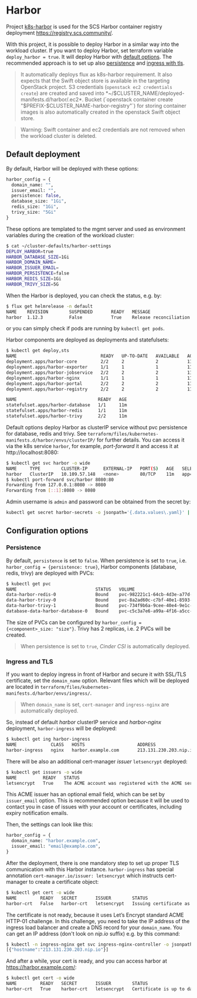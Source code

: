 # Harbor

Project [k8s-harbor](https://github.com/SovereignCloudStack/k8s-harbor) is used for the SCS Harbor
container registry deployment https://registry.scs.community/.

With this project, it is possible to deploy Harbor in a similar way into the workload cluster.
If you want to deploy Harbor, set terraform variable `deploy_harbor = true`. It will deploy
Harbor with [default options](#default-deployment). The recommended approach is to
set up also [persistence](#persistence) and [ingress with tls](#ingress-and-tls).

> It automatically deploys flux as k8s-harbor requirement.
> It also expects that the Swift object store is available in the targeting OpenStack project. S3 credentials
> (`openstack ec2 credentials create`) are created and saved into *~/$CLUSTER_NAME/deployed-manifests.d/harbor/.ec2*.
> Bucket (`openstack container create "$PREFIX-$CLUSTER_NAME-harbor-registry"`) for storing container images
> is also automatically created in the openstack Swift object store.

> Warning: Swift container and ec2 credentials are not removed when the workload cluster is deleted.

## Default deployment

By default, Harbor will be deployed with these options:
```terraform
harbor_config = {
  domain_name: "",
  issuer_email: "",
  persistence: false,
  database_size: "1Gi",
  redis_size: "1Gi",
  trivy_size: "5Gi"
}
```

These options are templated to the mgmt server and used as environment variables
during the creation of the workload cluster:
```bash
$ cat ~/cluster-defaults/harbor-settings
DEPLOY_HARBOR=true
HARBOR_DATABASE_SIZE=1Gi
HARBOR_DOMAIN_NAME=
HARBOR_ISSUER_EMAIL=
HARBOR_PERSISTENCE=false
HARBOR_REDIS_SIZE=1Gi
HARBOR_TRIVY_SIZE=5G
```

When the Harbor is deployed, you can check the status, e.g. by:
```bash
$ flux get helmrelease -n default
NAME    REVISION        SUSPENDED       READY   MESSAGE                          
harbor  1.12.3          False           True    Release reconciliation succeeded
```
or you can simply check if pods are running by `kubectl get pods`.

Harbor components are deployed as deployments and statefulsets:
```bash
$ kubectl get deploy,sts
NAME                                READY   UP-TO-DATE   AVAILABLE   AGE
deployment.apps/harbor-core         2/2     2            2           11m
deployment.apps/harbor-exporter     1/1     1            1           11m
deployment.apps/harbor-jobservice   2/2     2            2           11m
deployment.apps/harbor-nginx        1/1     1            1           11m
deployment.apps/harbor-portal       2/2     2            2           11m
deployment.apps/harbor-registry     2/2     2            2           11m

NAME                               READY   AGE
statefulset.apps/harbor-database   1/1     11m
statefulset.apps/harbor-redis      1/1     11m
statefulset.apps/harbor-trivy      2/2     11m
```

Default options deploy Harbor as clusterIP service without pvc persistence for database, redis and trivy.
See `terraform/files/kubernetes-manifests.d/harbor/envs/clusterIP/` for further details.
You can access it via the k8s service `harbor`, for example, *port-forward* it and access it at http://localhost:8080:
```bash
$ kubectl get svc harbor -o wide
NAME     TYPE        CLUSTER-IP      EXTERNAL-IP   PORT(S)   AGE   SELECTOR
harbor   ClusterIP   10.109.57.148   <none>        80/TCP    11m   app=harbor,component=nginx,release=harbor
$ kubectl port-forward svc/harbor 8080:80
Forwarding from 127.0.0.1:8080 -> 8080
Forwarding from [::1]:8080 -> 8080
```

Admin username is `admin` and password can be obtained from the secret by:
```bash
kubectl get secret harbor-secrets -o jsonpath='{.data.values\.yaml}' | base64 -d | yq .harborAdminPassword
```

## Configuration options

### Persistence

By default, `persistence` is set to `false`.
When persistence is set to `true`, i.e. `harbor_config = {persistence: true}`,
Harbor components (database, redis, trivy) are deployed with PVCs:
```bash
$ kubectl get pvc
NAME                              STATUS   VOLUME                                     CAPACITY   ACCESS MODES   STORAGECLASS     AGE
data-harbor-redis-0               Bound    pvc-982221c1-64cb-4d3e-a77d-1db5b4429a69   1Gi        RWO            cinder-default   6m12s
data-harbor-trivy-0               Bound    pvc-8a2ad60c-c7bf-40e1-8593-0d00b3d40b4f   5Gi        RWO            cinder-default   6m12s
data-harbor-trivy-1               Bound    pvc-734f9b6a-9cee-40e4-9e1c-b959d9f7b7cf   5Gi        RWO            cinder-default   5m11s
database-data-harbor-database-0   Bound    pvc-c5c3a7e6-a99a-4f16-a5cc-792e9b3665d8   1Gi        RWO            cinder-default   6m12s
```
The size of PVCs can be configured by `harbor_config = {<component>_size: "size"}`.
Trivy has 2 replicas, i.e. 2 PVCs will be created.

> When persistence is set to `true`, *Cinder CSI* is automatically deployed.

### Ingress and TLS

If you want to deploy ingress in front of Harbor and secure it with SSL/TLS certificate, set the `domain_name` option.
Relevant files which will be deployed are located in `terraform/files/kubernetes-manifests.d/harbor/envs/ingress/`.

> When `domain_name` is set, `cert-manager` and `ingress-nginx` are automatically deployed.

So, instead of default *harbor* clusterIP service and *harbor-nginx* deployment, `harbor-ingress` will be deployed:
```bash
$ kubectl get ing harbor-ingress
NAME             CLASS   HOSTS                    ADDRESS                  PORTS     AGE
harbor-ingress   nginx   harbor.example.com       213.131.230.203.nip.io   80, 443   13m
```
There will be also an additional cert-manager *issuer* `letsencrypt` deployed:
```bash
$ kubectl get issuers -o wide
NAME          READY   STATUS                                                 AGE
letsencrypt   True    The ACME account was registered with the ACME server   13m
```
This ACME issuer has an optional email field, which can be set by `issuer_email` option.
This is recommended option because it will be used to contact you in case of issues with your account or certificates,
including expiry notification emails.

Then, the settings can look like this:
```terraform
harbor_config = {
  domain_name: "harbor.example.com",
  issuer_email: "email@example.com",
}
```

After the deployment, there is one mandatory step to set up proper TLS communication with this Harbor instance.
`harbor-ingress` has special annotation `cert-manager.io/issuer: letsencrypt` which instructs cert-manager
to create a certificate object:
```bash
$ kubectl get cert -o wide
NAME         READY   SECRET       ISSUER        STATUS                                         AGE
harbor-crt   False   harbor-crt   letsencrypt   Issuing certificate as Secret does not exist   13m
```
The certificate is not ready, because it uses Let’s Encrypt standard ACME HTTP-01 challenge.
In this challenge, you need to take the IP address of the ingress load balancer and create a DNS record
for your `domain_name`. You can get an IP address (don't look on *nip.io* suffix) e.g. by this command:
```bash
$ kubectl -n ingress-nginx get svc ingress-nginx-controller -o jsonpath='{.status.loadBalancer.ingress}'
[{"hostname":"213.131.230.203.nip.io"}]
```
And after a while, your cert is ready, and you can access harbor at https://harbor.example.com/:
```bash
$ kubectl get cert -o wide
NAME         READY   SECRET       ISSUER        STATUS                                          AGE
harbor-crt   True    harbor-crt   letsencrypt   Certificate is up to date and has not expired   18m
```
